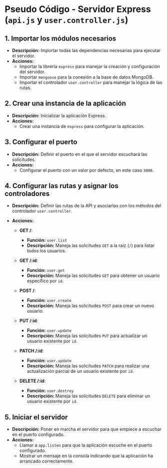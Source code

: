 # Pseudo Código - Servidor Express (`api.js` y `user.controller.js`)

## 1. Importar los módulos necesarios

- **Descripción:** Importar todas las dependencias necesarias para ejecutar el servidor.
- **Acciones:**
  - Importar la librería `express` para manejar la creación y configuración del servidor.
  - Importar `mongoose` para la conexión a la base de datos MongoDB.
  - Importar el controlador `user.controller` para manejar la lógica de las rutas.

## 2. Crear una instancia de la aplicación

- **Descripción:** Inicializar la aplicación Express.
- **Acciones:**
  - Crear una instancia de `express` para configurar la aplicación.

## 3. Configurar el puerto

- **Descripción:** Definir el puerto en el que el servidor escuchará las solicitudes.
- **Acciones:**
  - Configurar el puerto con un valor por defecto, en este caso `3000`.

## 4. Configurar las rutas y asignar los controladores

- **Descripción:** Definir las rutas de la API y asociarlas con los métodos del controlador `user.controller`.
- **Acciones:**

  - **GET /**:

    - **Función:** `user.list`
    - **Descripción:** Maneja las solicitudes `GET` a la raíz (`/`) para listar todos los usuarios.

  - **GET /:id**:

    - **Función:** `user.get`
    - **Descripción:** Maneja las solicitudes `GET` para obtener un usuario específico por `id`.

  - **POST /**:

    - **Función:** `user.create`
    - **Descripción:** Maneja las solicitudes `POST` para crear un nuevo usuario.

  - **PUT /:id**:

    - **Función:** `user.update`
    - **Descripción:** Maneja las solicitudes `PUT` para actualizar un usuario existente por `id`.

  - **PATCH /:id**:

    - **Función:** `user.update`
    - **Descripción:** Maneja las solicitudes `PATCH` para realizar una actualización parcial de un usuario existente por `id`.

  - **DELETE /:id**:
    - **Función:** `user.destroy`
    - **Descripción:** Maneja las solicitudes `DELETE` para eliminar un usuario existente por `id`.

## 5. Iniciar el servidor

- **Descripción:** Poner en marcha el servidor para que empiece a escuchar en el puerto configurado.
- **Acciones:**
  - Llamar a `app.listen` para que la aplicación escuche en el puerto configurado.
  - Mostrar un mensaje en la consola indicando que la aplicación ha arrancado correctamente.
